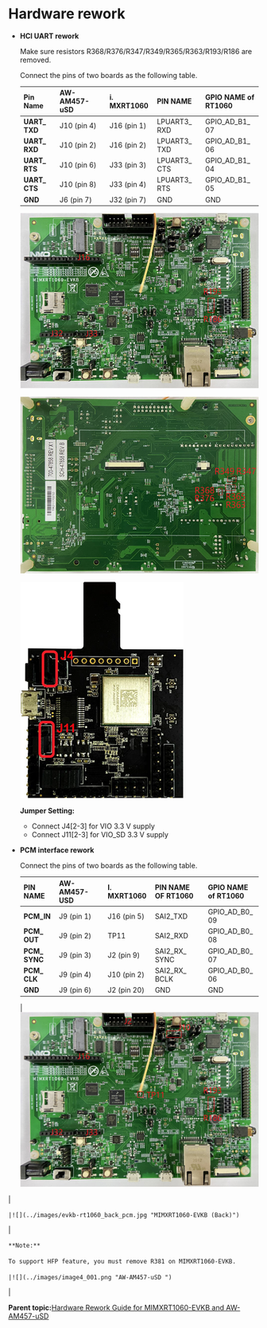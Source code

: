 # Hardware rework

-   **HCI UART rework**

    Make sure resistors R368/R376/R347/R349/R365/R363/R193/R186 are removed.

    Connect the pins of two boards as the following table.

    |Pin Name|AW-​AM457-​uSD|i.​MXRT1060|PIN NAME|GPIO NAME of RT1060|
    |--------|--------------|-----------|--------|-------------------|
    |**UART\_​TXD**|J10 \(pin 4\)|J16 \(pin 1\)|LPUART3\_​RXD|GPIO\_​AD\_​B1\_​07|
    |**UART\_​RXD**|J10 \(pin 2\)|J16 \(pin 2\)|LPUART3\_​TXD|GPIO\_​AD\_​B1\_​06|
    |**UART\_​RTS**|J10 \(pin 6\)|J33 \(pin 3\)|LPUART3\_​CTS|GPIO\_​AD\_​B1\_​04|
    |**UART\_​CTS**|J10 \(pin 8\)|J33 \(pin 4\)|LPUART3\_​RTS|GPIO\_​AD\_​B1\_​05|
    |**GND**|J6 \(pin 7\)|J32 \(pin 7\)|GND|GND|

    ![](../images/evkb-rt1060_front.jpg "MIMXRT1060-EVKB (Front)")

    ![](../images/evkb-rt1060_back.jpg "MIMXRT1060-EVKB (Back)")

    ![](../images/image2_002.png "AW-AM457-uSD")

    **Jumper Setting:**

    -   Connect J4\[2-3\] for VIO 3.3 V supply
    -   Connect J11\[2-3\] for VIO\_SD 3.3 V supply
-   **PCM interface rework**

    Connect the pins of two boards as the following table.

    |**PIN NAME**|**AW-​AM457-​USD**|**I.​MXRT1060**|**PIN NAME OF RT1060**|**GPIO NAME of RT1060**|
    |------------|------------------|---------------|----------------------|-----------------------|
    |**PCM\_​IN**|J9 \(pin 1\)|J16 \(pin 5\)|SAI2\_​TXD|GPIO\_​AD\_​B0\_​09|
    |**PCM\_​OUT**|J9 \(pin 2\)|TP11|SAI2\_​RXD|GPIO\_​AD\_​B0\_​08|
    |**PCM\_​SYNC**|J9 \(pin 3\)|J2 \(pin 9\)|SAI2\_​RX\_​SYNC|GPIO\_​AD\_​B0\_​07|
    |**PCM\_​CLK**|J9 \(pin 4\)|J10 \(pin 2\)|SAI2\_​RX\_​BCLK|GPIO\_​AD\_​B0\_​06|
    |**GND**|J9 \(pin 6\)|J2 \(pin 20\)|GND|GND|

    |![](../images/evkb-rt1060_front_pcm.jpg " MIMXRT1060-EVKB (Front) ")

|

    |![](../images/evkb-rt1060_back_pcm.jpg "MIMXRT1060-EVKB (Back)")

|

    **Note:**

    To support HFP feature, you must remove R381 on MIMXRT1060-EVKB.

    |![](../images/image4_001.png "AW-AM457-uSD ")

|


**Parent topic:**[Hardware Rework Guide for MIMXRT1060-EVKB and AW-AM457-uSD](../topics/hardware_rework_guide_for_mimxrt1060-evkb_and_aw-a_002.md)

